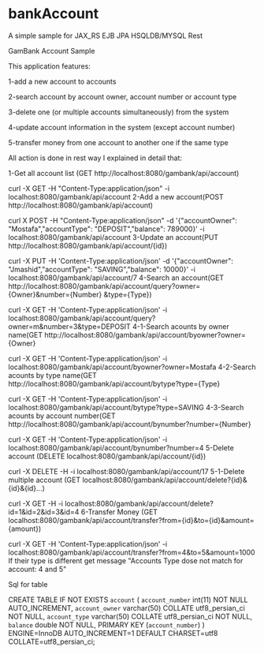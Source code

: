 # bankAccount
A simple sample for JAX_RS EJB JPA HSQLDB/MYSQL Rest 


GamBank Account Sample


This application features:

1-add a new account to accounts

2-search account by account owner, account number or account type

3-delete one (or multiple accounts simultaneously) from the system

4-update account information in the system (except account number)

5-transfer money from one account to another one if the same type

All action is done in rest way I explained in detail that:

1-Get all account list (GET http://localhost:8080/gambank/api/account)

curl -X GET -H "Content-Type:application/json" -i localhost:8080/gambank/api/account 
2-Add a new account(POST http://localhost:8080/gambank/api/account)

curl X POST -H "Content-Type:application/json" -d '{"accountOwner": "Mostafa","accountType": "DEPOSIT","balance": 789000}' -i localhost:8080/gambank/api/account 
3-Update an account(PUT http://localhost:8080/gambank/api/account/{id})

curl -X PUT -H 'Content-Type:application/json' -d '{"accountOwner": "Jmashid","accountType": "SAVING","balance": 10000}' -i localhost:8080/gambank/api/account/7 
4-Search an account(GET http://localhost:8080/gambank/api/account/query?owner={Owner}&number={Number} &type={Type})

curl -X GET -H 'Content-Type:application/json' -i localhost:8080/gambank/api/account/query?owner=m&number=3&type=DEPOSIT
4-1-Search acounts by owner name(GET http://localhost:8080/gambank/api/account/byowner?owner={Owner}

curl -X GET -H 'Content-Type:application/json' -i localhost:8080/gambank/api/account/byowner?owner=Mostafa
4-2-Search acounts by type name(GET http://localhost:8080/gambank/api/account/bytype?type={Type}

curl -X GET -H 'Content-Type:application/json' -i localhost:8080/gambank/api/account/bytype?type=SAVING
4-3-Search acounts by account number(GET http://localhost:8080/gambank/api/account/bynumber?number={Number}

curl -X GET -H 'Content-Type:application/json' -i localhost:8080/gambank/api/account/bynumber?number=4 
5-Delete account (DELETE localhost:8080/gambank/api/account/{id})

curl -X DELETE -H -i localhost:8080/gambank/api/account/17
5-1-Delete multiple account (GET localhost:8080/gambank/api/account/delete?{id}&{id}&{id}...)

curl -X GET -H -i localhost:8080/gambank/api/account/delete?id=1&id=2&id=3&id=4
6-Transfer Money (GET localhost:8080/gambank/api/account/transfer?from={id}&to={id}&amount={amount})

curl -X GET -H 'Content-Type:application/json' -i localhost:8080/gambank/api/account/transfer?from=4&to=5&amount=1000 
If their type is different get message "Accounts Type dose not match for account: 4 and 5" 

Sql for table

CREATE TABLE IF NOT EXISTS `account` ( 
`account_number` int(11) NOT NULL AUTO_INCREMENT, 
`account_owner` varchar(50) COLLATE utf8_persian_ci NOT NULL, 
`account_type` varchar(50) COLLATE utf8_persian_ci NOT NULL, 
`balance` double NOT NULL, 
PRIMARY KEY (`account_number`) 
) ENGINE=InnoDB AUTO_INCREMENT=1 DEFAULT CHARSET=utf8 COLLATE=utf8_persian_ci;
